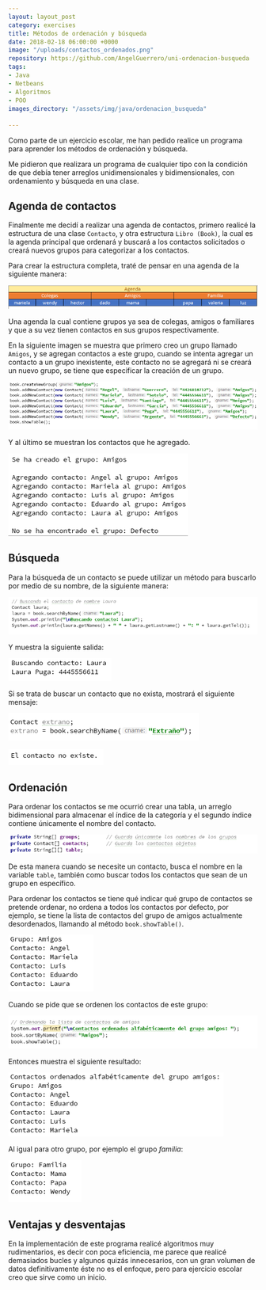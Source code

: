 ```yaml
---
layout: layout_post
category: exercises
title: Métodos de ordenación y búsqueda
date: 2018-02-18 06:00:00 +0000
image: "/uploads/contactos_ordenados.png"
repository: https://github.com/AngelGuerrero/uni-ordenacion-busqueda
tags:
- Java
- Netbeans
- Algoritmos
- POO
images_directory: "/assets/img/java/ordenacion_busqueda"

---
```

Como parte de un ejercicio escolar, me han pedido realice un programa para aprender los métodos de ordenación y búsqueda.

Me pidieron que realizara un programa de cualquier tipo con la condición de que debía tener arreglos unidimensionales y bidimensionales, con ordenamiento y búsqueda en una clase.

## Agenda de contactos

Finalmente me decidí a realizar una agenda de contactos, primero realicé la estructura de una clase `Contacto`, y otra estructura `Libro (Book)`, la cual es la agenda principal que ordenará y buscará a los contactos solicitados o creará nuevos grupos para categorizar a los contactos.

Para crear la estructura completa, traté de pensar en una agenda de la siguiente manera:

![](/uploads/tabla_contactos.png)

Una agenda la cual contiene grupos ya sea de colegas, amigos o familiares y que a su vez tienen contactos en sus grupos respectivamente.

En la siguiente imagen se muestra que primero creo un grupo llamado `Amigos`, y se agregan contactos a este grupo, cuando se intenta agregar un contacto a un grupo inexistente, este contacto no se agregará ni se creará un nuevo grupo, se tiene que especificar la creación de un grupo.

![](/uploads/ingreso_de_contactos.png)

Y al último se muestran los contactos que he agregado.

![](/uploads/contactos_guardados.png)

## Búsqueda

Para la búsqueda de un contacto se puede utilizar un método para buscarlo por medio de su nombre, de la siguiente manera:

![](/uploads/buscar_por_nombre.png)

Y muestra la siguiente salida:

![](/uploads/salida_busqueda.png)

Si se trata de buscar un contacto que no exista, mostrará el siguiente mensaje:

![](/uploads/busqueda_extrano.png)

![](/uploads/noexiste_extrano.png)

## Ordenación

Para ordenar los contactos se me ocurrió crear una tabla, un arreglo bidimensional para almacenar el índice de la categoría y el segundo índice contiene únicamente el nombre del contacto.

![](/uploads/arreglo_tabla.png)

De esta manera cuando se necesite un contacto, busca el nombre en la variable `table`, también como buscar todos los contactos que sean de un grupo en específico.

Para ordenar los contactos se tiene qué indicar qué grupo de contactos se pretende ordenar, no ordena a todos los contactos por defecto, por ejemplo, se tiene la lista de contactos del grupo de amigos actualmente desordenados, llamando al método `book.showTable()`.

![](/uploads/contactos_en_tabla.png)

Cuando se pide que se ordenen los contactos de este grupo:

![](/uploads/peticion_ordenacion.png)

Entonces muestra el siguiente resultado:

![](/uploads/contactos_ordenados.png)

Al igual para otro grupo, por ejemplo el grupo _familia_:

![](/uploads/familia_ordenada.png)

## Ventajas y desventajas

En la implementación de este programa realicé algoritmos muy rudimentarios, es decir con poca eficiencia, me parece que realicé demasiados bucles y algunos quizás innecesarios, con un gran volumen de datos definitivamente éste no es el enfoque, pero para ejercicio escolar creo que sirve como un inicio.